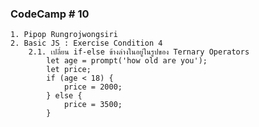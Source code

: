 ### CodeCamp # 10
    1. Pipop Rungrojwongsiri
    2. Basic JS : Exercise Condition 4
        2.1. เปลี่ยน if-else ข้างล่างในอยู่ในรูปของ Ternary Operators
            let age = prompt('how old are you');
            let price;
            if (age < 18) {
                price = 2000;
            } else {
                price = 3500;
            }